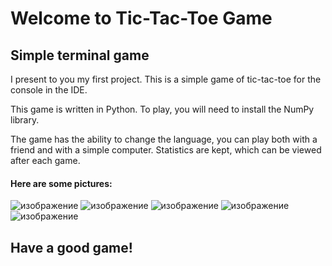 # Welcome to Tic-Tac-Toe Game
## Simple terminal game
I present to you my first project. This is a simple game of tic-tac-toe for the console in the IDE.

This game is written in Python. To play, you will need to install the NumPy library.

The game has the ability to change the language, you can play both with a friend and with a simple computer. Statistics are kept, which can be viewed after each game.
#### Here are some pictures:

![изображение](https://github.com/NeptunRiviiskii/Game-Tic-Tac-Toe/assets/119328953/452740f5-6edc-48f8-9a15-08e0a6892562)
![изображение](https://github.com/NeptunRiviiskii/Game-Tic-Tac-Toe/assets/119328953/a8f28e87-ba8b-45b1-a297-84484d0cf6c7)
![изображение](https://github.com/NeptunRiviiskii/Game-Tic-Tac-Toe/assets/119328953/7afae79a-7a25-4382-bf55-b68175123d3c)
![изображение](https://github.com/NeptunRiviiskii/Game-Tic-Tac-Toe/assets/119328953/e7c69452-ef04-4bb3-950a-04b3b3f567d6)
![изображение](https://github.com/NeptunRiviiskii/Game-Tic-Tac-Toe/assets/119328953/49c13bb4-5def-445b-bca1-089ba0444170)


## Have a good game!
